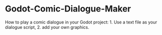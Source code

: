 # Godot-Comic-Dialogue-Maker
How to play a comic dialogue in your Godot project: 1. Use a text file as your dialogue script, 2. add your own graphics.
